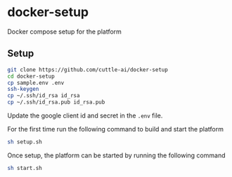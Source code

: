 # docker-setup

Docker compose setup for the platform

## Setup

```bash
git clone https://github.com/cuttle-ai/docker-setup
cd docker-setup
cp sample.env .env
ssh-keygen
cp ~/.ssh/id_rsa id_rsa
cp ~/.ssh/id_rsa.pub id_rsa.pub
```

Update the google client id and secret in the `.env` file.

For the first time run the following command to build and start the platform

```bash
sh setup.sh
```

Once setup, the platform can be started by running the following command

```bash
sh start.sh
```
